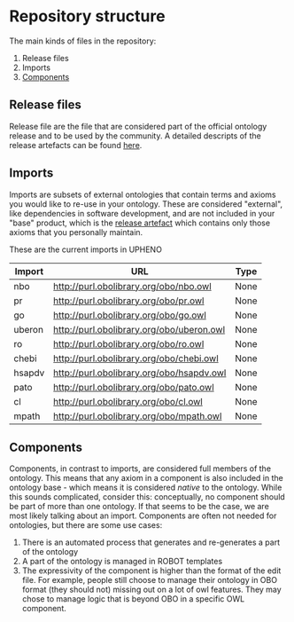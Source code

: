 # Repository structure

The main kinds of files in the repository:

1. Release files
2. Imports
3. [Components](#Components)

## Release files
Release file are the file that are considered part of the official ontology release and to be used by the community. A detailed descripts of the release artefacts can be found [here](https://github.com/INCATools/ontology-development-kit/blob/master/docs/ReleaseArtefacts.md).

## Imports
Imports are subsets of external ontologies that contain terms and axioms you would like to re-use in your ontology. These are considered "external", like dependencies in software development, and are not included in your "base" product, which is the [release artefact](https://github.com/INCATools/ontology-development-kit/blob/master/docs/ReleaseArtefacts.md) which contains only those axioms that you personally maintain.

These are the current imports in UPHENO

| Import | URL | Type |
| ------ | --- | ---- |
| nbo | http://purl.obolibrary.org/obo/nbo.owl | None |
| pr | http://purl.obolibrary.org/obo/pr.owl | None |
| go | http://purl.obolibrary.org/obo/go.owl | None |
| uberon | http://purl.obolibrary.org/obo/uberon.owl | None |
| ro | http://purl.obolibrary.org/obo/ro.owl | None |
| chebi | http://purl.obolibrary.org/obo/chebi.owl | None |
| hsapdv | http://purl.obolibrary.org/obo/hsapdv.owl | None |
| pato | http://purl.obolibrary.org/obo/pato.owl | None |
| cl | http://purl.obolibrary.org/obo/cl.owl | None |
| mpath | http://purl.obolibrary.org/obo/mpath.owl | None |

## Components
Components, in contrast to imports, are considered full members of the ontology. This means that any axiom in a component is also included in the ontology base - which means it is considered _native_ to the ontology. While this sounds complicated, consider this: conceptually, no component should be part of more than one ontology. If that seems to be the case, we are most likely talking about an import. Components are often not needed for ontologies, but there are some use cases:

1. There is an automated process that generates and re-generates a part of the ontology
2. A part of the ontology is managed in ROBOT templates
3. The expressivity of the component is higher than the format of the edit file. For example, people still choose to manage their ontology in OBO format (they should not) missing out on a lot of owl features. They may chose to manage logic that is beyond OBO in a specific OWL component.


